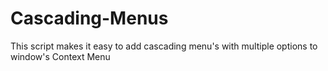 # Cascading-Menus
This script makes it easy to add cascading menu's with multiple options to window's Context Menu
